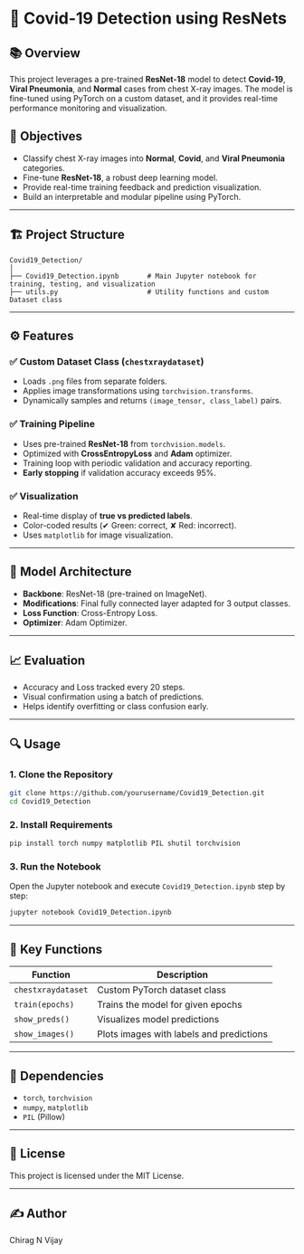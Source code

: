 # 🦠 Covid-19 Detection using ResNets

## 📚 Overview
This project leverages a pre-trained **ResNet-18** model to detect **Covid-19**, **Viral Pneumonia**, and **Normal** cases from chest X-ray images. The model is fine-tuned using PyTorch on a custom dataset, and it provides real-time performance monitoring and visualization.

## 🎯 Objectives
- Classify chest X-ray images into **Normal**, **Covid**, and **Viral Pneumonia** categories.
- Fine-tune **ResNet-18**, a robust deep learning model.
- Provide real-time training feedback and prediction visualization.
- Build an interpretable and modular pipeline using PyTorch.

---

## 🏗️ Project Structure
```
Covid19_Detection/
│
├── Covid19_Detection.ipynb       # Main Jupyter notebook for training, testing, and visualization
├── utils.py                      # Utility functions and custom Dataset class

```

---

## ⚙️ Features

### ✅ Custom Dataset Class (`chestxraydataset`)
- Loads `.png` files from separate folders.
- Applies image transformations using `torchvision.transforms`.
- Dynamically samples and returns `(image_tensor, class_label)` pairs.

### ✅ Training Pipeline
- Uses pre-trained **ResNet-18** from `torchvision.models`.
- Optimized with **CrossEntropyLoss** and **Adam** optimizer.
- Training loop with periodic validation and accuracy reporting.
- **Early stopping** if validation accuracy exceeds 95%.

### ✅ Visualization
- Real-time display of **true vs predicted labels**.
- Color-coded results (✔ Green: correct, ✘ Red: incorrect).
- Uses `matplotlib` for image visualization.

---

## 🧠 Model Architecture
- **Backbone**: ResNet-18 (pre-trained on ImageNet).
- **Modifications**: Final fully connected layer adapted for 3 output classes.
- **Loss Function**: Cross-Entropy Loss.
- **Optimizer**: Adam Optimizer.

---

## 📈 Evaluation
- Accuracy and Loss tracked every 20 steps.
- Visual confirmation using a batch of predictions.
- Helps identify overfitting or class confusion early.

---

## 🔍 Usage

### 1. Clone the Repository
```bash
git clone https://github.com/yourusername/Covid19_Detection.git
cd Covid19_Detection
```

### 2. Install Requirements
```bash
pip install torch numpy matplotlib PIL shutil torchvision
```

### 3. Run the Notebook
Open the Jupyter notebook and execute `Covid19_Detection.ipynb` step by step:
```bash
jupyter notebook Covid19_Detection.ipynb
```

---

## 🧪 Key Functions

| Function         | Description |
|------------------|-------------|
| `chestxraydataset` | Custom PyTorch dataset class |
| `train(epochs)`   | Trains the model for given epochs |
| `show_preds()`    | Visualizes model predictions |
| `show_images()`   | Plots images with labels and predictions |

---


## 📎 Dependencies
- `torch`, `torchvision`
- `numpy`, `matplotlib`
- `PIL` (Pillow)

---


## 📄 License
This project is licensed under the MIT License.

---

## ✍️ Author
 Chirag N Vijay

